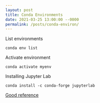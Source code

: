 ```yaml
---
layout: post
title: Conda Environments
date: 2021-03-25 13:00:00 --0000
permalink: /posts/conda-environ/
---
```


List environments
```
conda env list
```

Activate environment
```
conda activate myenv
```

Installing Jupyter Lab
```
conda install -c conda-forge jupyterlab
```

[Good reference](https://docs.conda.io/projects/conda/en/latest/user-guide/tasks/manage-environments.html)